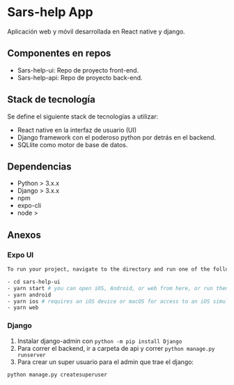 # Sars-help App
Aplicación web y móvil desarrollada en React native y django.

## Componentes en repos

- Sars-help-ui: Repo de proyecto front-end.
- Sars-help-api: Repo de proyecto back-end.

## Stack de tecnología

Se define el siguiente stack de tecnologías a utilizar:
- React native en la interfaz de usuario (UI)
- Django framework con el poderoso python por detrás en el backend.
- SQLlite como motor de base de datos.

## Dependencias

- Python > 3.x.x
- Django > 3.x.x
- npm
- expo-cli
- node >

## Anexos

### Expo UI
```bash
To run your project, navigate to the directory and run one of the following yarn commands.

- cd sars-help-ui
- yarn start # you can open iOS, Android, or web from here, or run them directly with the commands below.
- yarn android
- yarn ios # requires an iOS device or macOS for access to an iOS simulator
- yarn web
```

### Django
1. Instalar django-admin con `python -m pip install Django`
2. Para correr el backend, ir a carpeta de api y correr `python manage.py runserver`
3. Para crear un super usuario para el admin que trae el django:
```bash
python manage.py createsuperuser
```
